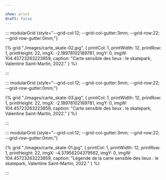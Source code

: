 ```yaml
---

show: print
draft: false
---
```


::: modularGrid {style="--grid-col:12; --grid-col-gutter:3mm; --grid-row:22; --grid-row-gutter:0mm;"}

{% grid "./images/carte_skate-02.jpg", {
printCol: 1,
printWidth: 12,
printRow: 1,
printHeight: 22,
imgX: -2.18978102189781,
imgY: 0,
imgW: 104.45723263223859,
caption: "Carte sensible des lieux : le skatepark, Valentine Saint-Martin, 2022."
} %}

:::

::: modularGrid {style="--grid-col:12; --grid-col-gutter:3mm; --grid-row:22; --grid-row-gutter:0mm;"}

{% grid "./images/carte_skate-03.jpg", {
printCol: 1,
printWidth: 12,
printRow: 1,
printHeight: 22,
imgX: -2.18978102189781,
imgY: 0,
imgW: 104.45723263223859,
caption: "Carte sensible des lieux : le skatepark, Valentine Saint-Martin, 2022."
} %}

:::

::: modularGrid {style="--grid-col:12; --grid-col-gutter:3mm; --grid-row:22; --grid-row-gutter:0mm;"}

{% grid "./images/carte_skate-01.jpg", {
printCol: 1,
printWidth: 12,
printRow: 1,
printHeight: 22,
imgX: -4.37956204379562,
imgY: 0,
imgW: 104.45723263223859,
caption: "Légende de la carte sensible des lieux : le skatepark, Valentine Saint-Martin, 2022."
} %}

:::